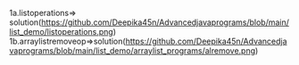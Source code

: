 1a.listoperations=> solution(https://github.com/Deepika45n/Advancedjavaprograms/blob/main/list_demo/listoperations.png)
1b.arraylistremoveop=>solution(https://github.com/Deepika45n/Advancedjavaprograms/blob/main/list_demo/arraylist_programs/alremove.png)


